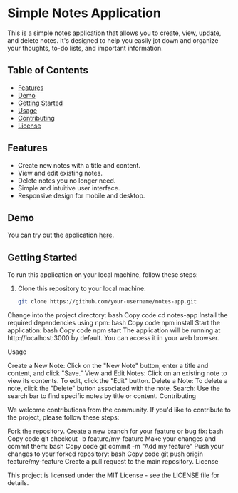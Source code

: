 # Simple Notes Application

This is a simple notes application that allows you to create, view, update, and delete notes. It's designed to help you easily jot down and organize your thoughts, to-do lists, and important information.

## Table of Contents
- [Features](#features)
- [Demo](#demo)
- [Getting Started](#getting-started)
- [Usage](#usage)
- [Contributing](#contributing)
- [License](#license)

## Features

- Create new notes with a title and content.
- View and edit existing notes.
- Delete notes you no longer need.
- Simple and intuitive user interface.
- Responsive design for mobile and desktop.

## Demo

You can try out the application [here](#insert-link-to-demo).

## Getting Started

To run this application on your local machine, follow these steps:

1. Clone this repository to your local machine:
   ```bash
   git clone https://github.com/your-username/notes-app.git
Change into the project directory:
bash
Copy code
cd notes-app
Install the required dependencies using npm:
bash
Copy code
npm install
Start the application:
bash
Copy code
npm start
The application will be running at http://localhost:3000 by default. You can access it in your web browser.

Usage

Create a New Note: Click on the "New Note" button, enter a title and content, and click "Save."
View and Edit Notes: Click on an existing note to view its contents. To edit, click the "Edit" button.
Delete a Note: To delete a note, click the "Delete" button associated with the note.
Search: Use the search bar to find specific notes by title or content.
Contributing

We welcome contributions from the community. If you'd like to contribute to the project, please follow these steps:

Fork the repository.
Create a new branch for your feature or bug fix:
bash
Copy code
git checkout -b feature/my-feature
Make your changes and commit them:
bash
Copy code
git commit -m "Add my feature"
Push your changes to your forked repository:
bash
Copy code
git push origin feature/my-feature
Create a pull request to the main repository.
License

This project is licensed under the MIT License - see the LICENSE file for details.
